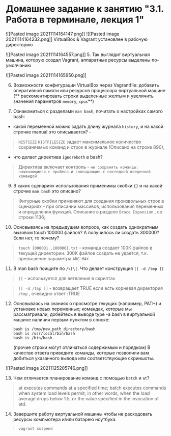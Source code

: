 # Домашнее задание к занятию "3.1. Работа в терминале, лекция 1"
![[Pasted image 20211114164147.png]]
![[Pasted image 20211114164232.png]]
VirtualBox & Vagrant установлен в рабочую директорию

![[Pasted image 20211114164557.png]]
5. Так выглядит виртуальная машина, которую создал  Vagrant,  аппаратные ресурсы выделены по-умолчанию

![[Pasted image 20211114165950.png]]

6. Возможности конфигурации VirtualBox через Vagrantfile: добавить оперативной памяти или ресурсов процессора виртуальной машине (** раскоментировать строки выделенные желтым и увеличить значения параметров `memory`, `cpus`**)

8.   Ознакомиться с разделами `man bash`, почитать о настройках самого bash:
- какой переменной можно задать длину журнала `history`, и на какой строчке manual это описывается?  - 
>`HISTSIZE` `HISTFILESIZE` задает максимальное количество сохраняемых команд и строк в журнале (Описано на строке 890);
- что делает директива `ignoreboth` в bash?  
> Директива включает контроль - `не сохранять команды: начинающиеся с пробела и совпадающие с последней введенной командой` 
9. В каких сценариях использования применимы скобки `{}` и на какой строчке `man bash` это описано? 
> Фигурные скобки применяют для создания произвольных строк в сценариях - при описании массивов, использования переменных и определения функций. Описание в разделе `Brace Expansion` , со строки 1136;

10.  Основываясь на предыдущем вопросе, как создать однократным вызовом touch 100000 файлов? А получилось ли создать 300000? Если нет, то почему?

>  `touch {000001..100000}.txt` - команда создает 100К файлов в текущей директории.  300К файлов создать не удается, т.к. превышение параметра `ARG_MAX`

11. В man bash поищите по `/\[\[`. Что делает конструкция `[[ -d /tmp ]]`
> `[[` - используется для ветвления в скриптах

> `[[ -d /tmp ]]` - возвращает TRUE если есть корневая директория `/tmp` , очевидно ответ :TRUE

12. Основываясь на знаниях о просмотре текущих (например, PATH) и установке новых переменных; командах, которые мы рассматривали, добейтесь в выводе type -a bash в виртуальной машине наличия первым пунктом в списке:
    
    ```
	bash is /tmp/new_path_directory/bash
    bash is /usr/local/bin/bash
    bash is /bin/bash
    ```
    (прочие строки могут отличаться содержимым и порядком) В качестве ответа приведите команды, которые позволили вам добиться указанного вывода или соответствующие скриншоты.

![[Pasted image 20211125205746.png]]
	
13. Чем отличается планирование команд с помощью `batch` и `at`?

>  at      executes commands at a specified time;
> batch   executes commands when system load levels permit; in other words, when the load  average drops below 1.5, or the value specified in the invocation of atd.

14. Завершите работу виртуальной машины чтобы не расходовать ресурсы компьютера и/или батарею ноутбука.

> `vagrant suspend`
	





